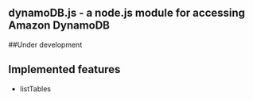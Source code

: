 ## dynamoDB.js - a node.js module for accessing Amazon DynamoDB
##Under development

## Implemented features
* listTables

